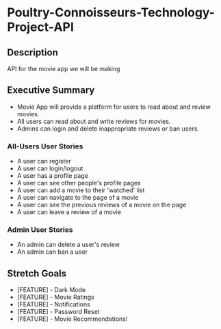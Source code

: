 # Poultry-Connoisseurs-Technology-Project-API

## Description
API for the movie app we will be making

## Executive Summary
- Movie App will provide a platform for users to read about and review movies.
- All users can read about and write reviews for movies.
- Admins can login and delete inappropriate reviews or ban users.

### All-Users User Stories
- A user can register
- A user can login/logout
- A user has a profile page
- A user can see other people's profile pages
- A user can add a movie to their 'watched' list
- A user can navigate to the page of a movie
- A user can see the previous reviews of a movie on the page
- A user can leave a review of a movie

### Admin User Stories
- An admin can delete a user's review
- An admin can ban a user

## Stretch Goals
- [FEATURE] - Dark Mode
- [FEATURE] - Movie Ratings
- [FEATURE] - Notifications
- [FEATURE] - Password Reset
- [FEATURE] - Movie Recommendations!
